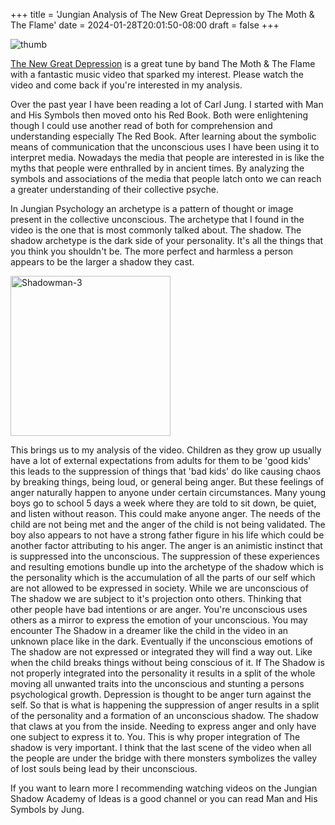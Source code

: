 +++
title = 'Jungian Analysis of The New Great Depression by The Moth & The Flame'
date = 2024-01-28T20:01:50-08:00
draft = false
+++

![thumb](/img/post/great-depression-thumb.jpg)

<a href="https://youtu.be/kQC0Q1b-h7U?si=4rxhucXYn4Fknh9o" target="_blank">The New Great Depression</a> is a great tune by band The Moth & The Flame with a fantastic music video that sparked my interest. Please watch the video and come back if you're interested in my analysis. 

Over the past year I have been reading a lot of Carl Jung. I started with Man and His Symbols then moved onto his Red Book. Both were enlightening though I could use another read of both for comprehension and understanding especially The Red Book. After learning about the symbolic means of communication that the unconscious uses I have been using it to interpret media. Nowadays the media that people are interested in is like the myths that people were enthralled by in ancient times. By analyzing the symbols and associations of the media that people latch onto we can reach a greater understanding of their collective psyche.  

In Jungian Psychology an archetype is a pattern of thought or image present in the collective unconscious. The archetype that I found in the video is the one that is most commonly talked about. The shadow. The shadow archetype is the dark side of your personality. It's all the things that you think you shouldn't be. The more perfect and harmless a person appears to be the larger a shadow they cast.

<a title="w:User:Timitzer, CC BY 3.0 &lt;https://creativecommons.org/licenses/by/3.0&gt;, via Wikimedia Commons" href="https://commons.wikimedia.org/wiki/File:Shadowman-3.jpg"><img width="256" alt="Shadowman-3" src="https://upload.wikimedia.org/wikipedia/commons/thumb/7/7f/Shadowman-3.jpg/256px-Shadowman-3.jpg"></a>

This brings us to my analysis of the video. Children as they grow up usually have a lot of external expectations from adults for them to be 'good kids' this leads to the suppression of things that 'bad kids' do like causing chaos by breaking things, being loud, or general being anger. But these feelings of anger naturally happen to anyone under certain circumstances. Many young boys go to school 5 days a week where they are told to sit down, be quiet, and listen without reason. This could make anyone anger. The needs of the child are not being met and the anger of the child is not being validated. The boy also appears to not have a strong father figure in his life which could be another factor attributing to his anger. The anger is an animistic instinct that is suppressed into the unconscious. The suppression of these experiences and resulting emotions bundle up into the archetype of the shadow which is the personality which is the accumulation of all the parts of our self which are not allowed to be expressed in society. While we are unconscious of The shadow we are subject to it's projection onto others. Thinking that other people have bad intentions or are anger. You're unconscious uses others as a mirror to express the emotion of your unconscious. You may encounter The Shadow in a dreamer like the child in the video in an unknown place like in the dark. Eventually if the unconscious emotions of The shadow are not expressed or integrated they will find a way out. Like when the child breaks things without being conscious of it. If The Shadow is not properly integrated into the personality it results in a split of the whole moving all unwanted traits into the unconscious and stunting a persons psychological growth. Depression is thought to be anger turn against the self. So that is what is happening the suppression of anger results in a split of the personality and a formation of an unconscious shadow. The shadow that claws at you from the inside. Needing to express anger and only have one subject to express it to. You. This is why proper integration of The shadow is very important. I think that the last scene of the video when all the people are under the bridge with there monsters symbolizes the valley of lost souls being lead by their unconscious.  

If you want to learn more I recommending watching videos on the Jungian Shadow Academy of Ideas is a good channel or you can read Man and His Symbols by Jung.
